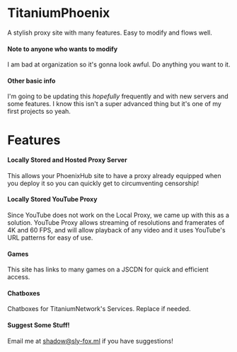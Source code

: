 # TitaniumPhoenix
A stylish proxy site with many features. Easy to modify and flows well.

#### Note to anyone who wants to modify

I am bad at organization so it's gonna look awful. Do anything you want to it.

#### Other basic info

I'm going to be updating this *hopefully* frequently and with new servers and some features. I know this isn't a super advanced thing but it's one of my first projects so yeah.

# Features

#### Locally Stored and Hosted Proxy Server

This allows your PhoenixHub site to have a proxy already equipped when you deploy it so you can quickly get to circumventing censorship!

#### Locally Stored YouTube Proxy

Since YouTube does not work on the Local Proxy, we came up with this as a solution. YouTube Proxy allows streaming of resolutions and framerates of 4K and 60 FPS, and will allow playback of any video and it uses YouTube's URL patterns for easy of use.

#### Games

This site has links to many games on a JSCDN for quick and efficient access.

#### Chatboxes

Chatboxes for TitaniumNetwork's Services. Replace if needed.

#### Suggest Some Stuff!

Email me at shadow@sly-fox.ml if you have suggestions!
